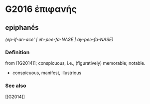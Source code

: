 # G2016 ἐπιφανής

## epiphanḗs

_(ep-if-an-ace' | eh-pee-fa-NASE | ay-pee-fa-NASE)_

### Definition

from [[G2014]]; conspicuous, i.e., (figuratively) memorable; notable.

- conspicuous, manifest, illustrious

### See also

[[G2014]]


